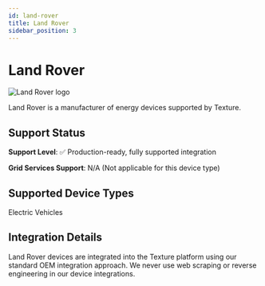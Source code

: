 ```yaml
---
id: land-rover
title: Land Rover
sidebar_position: 3
---
```


# Land Rover

<div style={{ textAlign: 'center', margin: '20px 0' }}>
  <img 
    src="https://device.cms.texture.energy/logo/%20Land%20Rover%20Vector%20Icon.svg" 
    alt="Land Rover logo" 
    style={{ maxWidth: '200px', maxHeight: '150px' }}
  />
</div>

Land Rover is a manufacturer of energy devices supported by Texture.



## Support Status

**Support Level**: ✅ Production-ready, fully supported integration

**Grid Services Support**: N/A (Not applicable for this device type)

## Supported Device Types

Electric Vehicles

## Integration Details

Land Rover devices are integrated into the Texture platform using our standard OEM integration approach. We never use web scraping or reverse engineering in our device integrations.




